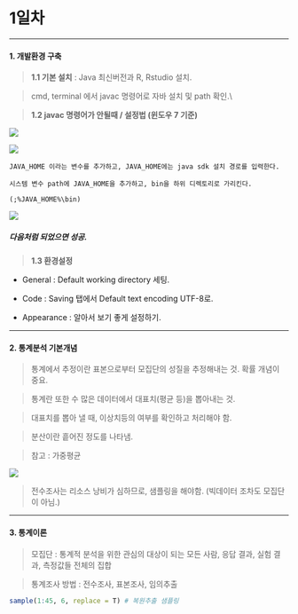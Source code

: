 # 1일차 


-----------------------


#### **1. 개발환경 구축**


> **1.1 기본 설치** : Java 최신버전과 R, Rstudio 설치.

> cmd, terminal 에서 javac 명령어로 자바 설치 및 path 확인.\

> **1.2 javac 명령어가 안될때 / 설정법 (윈도우 7 기준)**

![](https://raw.github.com/yoonkt200/DataScience/master/week2_StatisticAnalysis/week2_images/1.JPG)

![](https://raw.github.com/yoonkt200/DataScience/master/week2_StatisticAnalysis/week2_images/2.JPG)

```
JAVA_HOME 이라는 변수를 추가하고, JAVA_HOME에는 java sdk 설치 경로를 입력한다.

시스템 변수 path에 JAVA_HOME을 추가하고, bin을 하위 디렉토리로 가리킨다.

(;%JAVA_HOME%\bin)
```

![](https://raw.github.com/yoonkt200/DataScience/master/week2_StatisticAnalysis/week2_images/3.JPG)

##### 다음처럼 되었으면 성공.

> **1.3 환경설정**

- General : Default working directory 세팅.

- Code : Saving 탭에서 Default text encoding UTF-8로.

- Appearance : 알아서 보기 좋게 설정하기.



-----------------------


#### **2. 통계분석 기본개념**

> 통계에서 추정이란 표본으로부터 모집단의 성질을 추정해내는 것. 확률 개념이 중요.

> 통계란 또한 수 많은 데이터에서 대표치(평균 등)을 뽑아내는 것.

> 대표치를 뽑아 낼 때, 이상치등의 여부를 확인하고 처리해야 함.

> 분산이란 흩어진 정도를 나타냄.

> 참고 : 가중평균

![](https://raw.github.com/yoonkt200/DataScience/master/week2_StatisticAnalysis/week2_images/4.JPG)

> 전수조사는 리소스 낭비가 심하므로, 샘플링을 해야함. (빅데이터 조차도 모집단이 아님.)



-----------------------




#### **3. 통계이론**

> 모집단 : 통계적 분석을 위한 관심의 대상이 되는 모든 사람, 응답 결과, 실험 결과, 측정값들 전체의 집합

> 통계조사 방법 : 전수조사, 표본조사, 임의추출

```R
sample(1:45, 6, replace = T) # 복원추출 샘플링
```